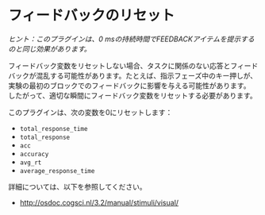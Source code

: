 # フィードバックのリセット

*ヒント：このプラグインは、0 msの持続時間でFEEDBACKアイテムを提示するのと同じ効果があります。*

フィードバック変数をリセットしない場合、タスクに関係のない応答とフィードバックが混乱する可能性があります。たとえば、指示フェーズ中のキー押しが、実験の最初のブロックでのフィードバックに影響を与える可能性があります。 したがって、適切な瞬間にフィードバック変数をリセットする必要があります。

このプラグインは、次の変数を0にリセットします：

- `total_response_time`
- `total_response`
- `acc`
- `accuracy`
- `avg_rt`
- `average_response_time`

詳細については、以下を参照してください。

- <http://osdoc.cogsci.nl/3.2/manual/stimuli/visual/>